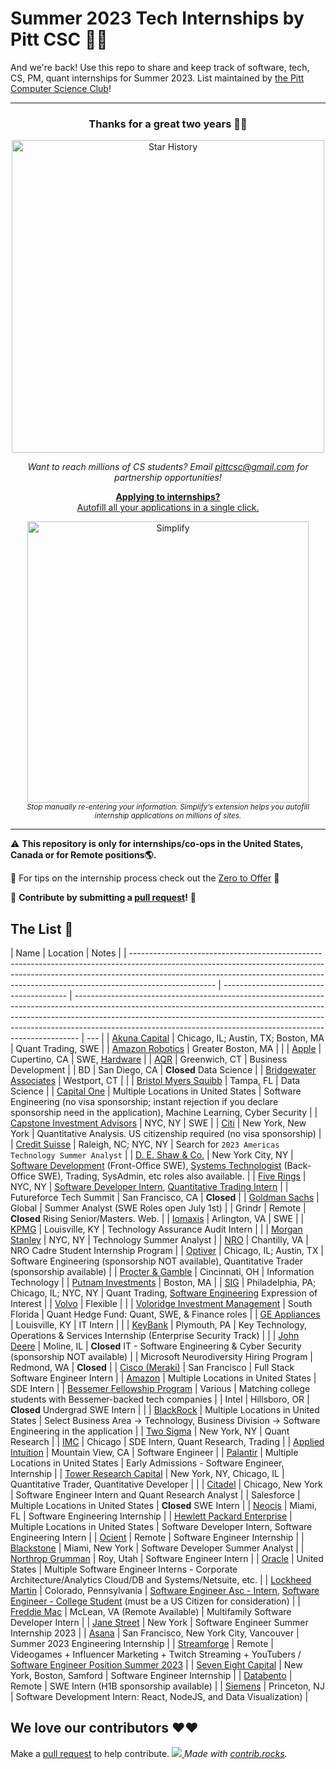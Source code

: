 # Summer 2023 Tech Internships by Pitt CSC 🌆🐢

And we're back! Use this repo to share and keep track of software, tech, CS, PM, quant internships for Summer 2023. List maintained by [the Pitt Computer Science Club](https://pittcsc.org/)!

---

<div align="center">
	<h3>
		Thanks for a great two years 💖💖
	</h3>
	<p>
		<img src="https://api.star-history.com/svg?repos=pittcsc/Summer2022-Internships&type=Date" width="500"  alt="Star History">
	</p>
	<i>Want to reach millions of CS students? Email <a href="mailto:pittcsc@gmail.com?subject=Sponsoring the CSC Internship Repo">pittcsc@gmail.com</a> for partnership opportunities!</i>
</div>
<div align="center">
	<p>
		<a href="https://simplify.jobs/?utm_source=pittcsc&utm_medium=internships_repo">
			<b>Applying to internships?</b>
			<br>
			Autofill all your applications in a single click.
			<br>
			<div>
				<img src="https://res.cloudinary.com/dpeo4xcnc/image/upload/v1636594918/simplify_pittcsc.png" width="450"  alt="Simplify">
			</div>
		</a>
		<sub><i>Stop manually re-entering your information. Simplify’s extension helps you autofill internship applications on millions of sites.</i></sub>
	</p>
</div>

---

:warning: **This repository is only for internships/co-ops in the United States, Canada or for Remote positions:earth_americas:.**

🧠 For tips on the internship process check out the [Zero to Offer](https://www.pittcs.wiki/zero-to-offer) 🧠

🙏 **Contribute by submitting a [pull request](https://github.com/susam/gitpr#create-pull-request)!** 🙏

## The List 👔

| Name                                                                                                                                                                                                                                                            | Location                                | Notes                                                                                                                                                                                                                                                                                                                     |
| --------------------------------------------------------------------------------------------------------------------------------------------------------------------------------------------------------------------------------------------------------------- | --------------------------------------- | ------------------------------------------------------------------------------------------------------------------------------------------------------------------------------------------------------------------------------------------------------------------------------------------------------------------------- | --- |
| [Akuna Capital](https://akunacapital.com/careers?&experience=intern&search_term=#careers)                                                                                                                                                                       | Chicago, IL; Austin, TX; Boston, MA     | Quant Trading, SWE                                                                                                                                                                                                                                                                                                        |
| [Amazon Robotics](https://www.amazon.jobs/en/jobs/1999770/amazon-robotics-software-development-engineer-sde-intern-summer-2023)                                                                                                                                 | Greater Boston, MA                      |                                                                                                                                                                                                                                                                                                                           |
| [Apple](https://jobs.apple.com/en-us/details/200389054/software-engineering-internship?team=SDNT)                                                                                                                                                               | Cupertino, CA                           | SWE, [Hardware](https://jobs.apple.com/en-us/details/200389042/hardware-technology-internship?team=STDNT)                                                                                                                                                                                                                 |
| [AQR](https://careers.aqr.com/jobs/university-open-positions/greenwich-ct/2023-summer-internship-express-interest/2194349?gh_jid=2194349#/)                                                                                                                     | Greenwich, CT                           | Business Development                                                                                                                                                                                                                                                                                                      |
| BD                                                                                                                                                                                                                                                              | San Diego, CA                           | **Closed** Data Science                                                                                                                                                                                                                                                                                                   |
| [Bridgewater Associates](https://boards.greenhouse.io/bridgewater89/jobs/4076389002)                                                                                                                                                                            | Westport, CT                            |                                                                                                                                                                                                                                                                                                                           |
| [Bristol Myers Squibb](https://careers.bms.com/jobs/R1546751?lang=en-us)                                                                                                                                                                                        | Tampa, FL                               | Data Science                                                                                                                                                                                                                                                                                                              |
| [Capital One](https://www.capitalonecareers.com/job/mclean/technology-internship-program-summer-2023/31238/31914110656)                                                                                                                                         | Multiple Locations in United States     | Software Engineering (no visa sponsorship; instant rejection if you declare sponsorship need in the application), Machine Learning, Cyber Security                                                                                                                                                                        |
| [Capstone Investment Advisors](https://www.linkedin.com/jobs/view/2023-summer-internship-software-engineer-nyc-at-capstone-investment-advisors-3105833413/)                                                                                                     | NYC, NY                                 | SWE                                                                                                                                                                                                                                                                                                                       |
| [Citi](https://jobs.citi.com/job/new-york/quantitative-analysis-summer-analyst-north-america-2023/287/28553736048)                                                                                                                                              | New York, New York                      | Quantitative Analysis. US citizenship required (no visa sponsorship)                                                                                                                                                                                                                                                      |
| [Credit Suisse](https://tas-creditsuisse.taleo.net/careersection/campus/moresearch.ftl)                                                                                                                                                                         | Raleigh, NC; NYC, NY                    | Search for `2023 Americas Technology Summer Analyst`                                                                                                                                                                                                                                                                      |
| [D. E. Shaw & Co.](https://www.deshaw.com/careers/internships)                                                                                                                                                                                                  | New York City, NY                       | [Software Development](https://www.deshaw.com/careers/software-developer-intern-new-york-4470) (Front-Office SWE), [Systems Technologist](https://www.deshaw.com/careers/systems-technologist-intern-new-york-4484) (Back-Office SWE), Trading, SysAdmin, etc roles also available.                                       |
| [Five Rings](https://fiverings.avature.net/careers/SearchJobs/?524=534&524_format=523&listFilterMode=1&folderRecordsPerPage=6&)                                                                                                                                 | NYC, NY                                 | [Software Developer Intern](https://fiverings.avature.net/careers/FolderDetail/New-York-New-York-United-States-Software-Developer-Intern-Summer-2023/595), [Quantitative Trading Intern](https://fiverings.avature.net/careers/FolderDetail/New-York-New-York-United-States-Quantitative-Trading-Intern-Summer-2023/586)  |
| Futureforce Tech Summit                                                                                                                                                                                                                                         | San Francisco, CA                       | **Closed**                                                                                                                                                                                                                                                                                                                |
| [Goldman Sachs](https://www.goldmansachs.com/careers/students/programs/americas/summer-analyst-program.html)                                                                                                                                                    | Global                                  | Summer Analyst (SWE Roles open July 1st)                                                                                                                                                                                                                                                                                  |
| Grindr                                                                                                                                                                                                                                                          | Remote                                  | **Closed** Rising Senior/Masters. Web.                                                                                                                                                                                                                                                                                    |
| [Iomaxis](https://www.clearancejobs.com/jobs/6504814/software-engineer-intern?utm_source=linkedin-cj-organic&utm_medium=jobfeed&utm_campaign=url&_ccid=1655348950763kci9hixse)                                                                                  | Arlington, VA                           | SWE                                                                                                                                                                                                                                                                                                                       |
| [KPMG](https://www.kpmgcampus.com/campus/JobDetail?jobId=85891&utm_medium=%22mcloud-jobads%22&utm_campaign=&utm_content=Technology%20Assurance%20Audit%20Intern%20%7C%20Dallas%20Summer%202023&utm_term=85891&utm_source=Indeed&srcCat=Internet&specSrc=Indeed) | Louisville, KY                          | Technology Assurance Audit Intern                                                                                                                                                                                                                                                                                         |     |
| [Morgan Stanley](https://morganstanley.tal.net/vx/candidate/apply/12954)                                                                                                                                                                                        | NYC, NY                                 | Technology Summer Analyst                                                                                                                                                                                                                                                                                                 |
| [NRO](https://nro.applytojob.com/apply/3JDdLgnQ4F/Summer-2023-NRO-Cadre-Student-Internship-Program)                                                                                                                                                             | Chantilly, VA                           | NRO Cadre Student Internship Program                                                                                                                                                                                                                                                                                      |
| [Optiver](https://www.optiver.com/working-at-optiver/career-opportunities/?filter-level=internship)                                                                                                                                                             | Chicago, IL; Austin, TX                 | Software Engineering (sponsorship NOT available), Quantitative Trader (sponsorship available)                                                                                                                                                                                                                             |
| [Procter & Gamble](https://www.pgcareers.com/job/cincinnati/information-technology-emerging-leaders-2023-internship-sophomore/936/12490612416)                                                                                                                  | Cincinnati, OH                          | Information Technology                                                                                                                                                                                                                                                                                                    |
| [Putnam Investments](https://putnam.referrals.selectminds.com/college/jobs/software-engineer-summer-internship-for-summer-2023-665)                                                                                                                             | Boston, MA                              |
| [SIG](https://careers.sig.com/job/6289/Trading-Intern-Summer-2023-Expression-of-Interest)                                                                                                                                                                       | Philadelphia, PA; Chicago, IL; NYC, NY  | Quant Trading, [Software Engineering](https://careers.sig.com/job/6228/Software-Engineering-Internship-Program-Summer-2023-Expression-of-Interest) Expression of Interest                                                                                                                                                 |
| [Volvo](https://xjobs.brassring.com/TGnewUI/Search/home/HomeWithPreLoad?PageType=JobDetails&partnerid=25079&siteid=5171&AReq=122435BR&codes=LinkedIn#jobDetails=731164_5171)                                                                                    | Flexible                                |                                                                                                                                                                                                                                                                                                                           |
| [Voloridge Investment Management](https://www.voloridge.com/join-our-team)                                                                                                                                                                                      | South Florida                           | Quant Hedge Fund: Quant, SWE, & Finance roles                                                                                                                                                                                                                                                                             |
| [GE Appliances](https://careers.geappliances.com/jobs/8799376-summer-2023-information-technology-intern?bid=370&tm_company=44906&tm_event=view&tm_job=REQ-11837)                                                                                                | Louisville, KY                          | IT Intern                                                                                                                                                                                                                                                                                                                 |     |
| [KeyBank](https://keybank.wd5.myworkdayjobs.com/en-US/External_Career_Site/job/401-Plymouth-Road-Suite-600-Plymouth-Meeting-PA/Summer-2023-Key-Technology--Operations---Services-Internship--Enterprise-Secruity-Track-_R-10996?codes=IND)                      | Plymouth, PA                            | Key Technology, Operations & Services Internship (Enterprise Security Track)                                                                                                                                                                                                                                              |     |
| [John Deere](https://jobs.deere.com/job/Moline-IT-Software-Engineering-&-Cyber-Security-Summer-Intern-2023a-IL-61265/897788700/)                                                                                                                                | Moline, IL                              | **Closed** IT - Software Engineering & Cyber Security (sponsorship NOT available)                                                                                                                                                                                                                                         |
| Microsoft Neurodiversity Hiring Program                                                                                                                                                                                                                         | Redmond, WA                             | **Closed**                                                                                                                                                                                                                                                                                                                |
| [Cisco (Meraki)](https://jobs.cisco.com/jobs/ProjectDetail/Full-Stack-Software-Engineer-Intern-Summer-2023-Meraki/1368018?source=Cisco+Jobs+Career+Site&tags=CDC+SnNG+interview-tips)                                                                           | San Francisco                           | Full Stack Software Engineer Intern                                                                                                                                                                                                                                                                                       |
| [Amazon](https://www.amazon.jobs/en/jobs/2110678/software-development-engineer-internship-2023-us)                                                                                                                                                              | Multiple Locations in United States     | SDE Intern                                                                                                                                                                                                                                                                                                                |
| [Bessemer Fellowship Program](https://www.bvp.com/bessemer-fellows)                                                                                                                                                                                             | Various                                 | Matching college students with Bessemer-backed tech companies                                                                                                                                                                                                                                                             |
| Intel                                                                                                                                                                                                                                                           | Hillsboro, OR                           | **Closed** Undergrad SWE Intern                                                                                                                                                                                                                                                                                           |     |
| [BlackRock](https://blackrock.tal.net/vx/lang-en-GB/mobile-0/brand-3/xf-ab3ba52a6a61/wid-1/candidate/so/pm/1/pl/1/opp/6075-Summer-Internship-Program-Americas/en-GB)                                                                                            | Multiple Locations in United States     | Select Business Area -> Technology, Business Division -> Software Engineering in the application                                                                                                                                                                                                                          |
| [Two Sigma](https://careers.twosigma.com/careers/JobDetail/New-York-New-York-United-States-Quantitative-Researcher-Internship/10972)                                                                                                                            | New York, NY                            | Quant Research                                                                                                                                                                                                                                                                                                            |
| [IMC](https://imc.wd5.myworkdayjobs.com/en-US/invitation/jobs/details/Software-Engineer-Intern----Summer-2023_REQ-01961?q=internship)                                                                                                                           | Chicago                                 | SDE Intern, Quant Research, Trading                                                                                                                                                                                                                                                                                       |
| [Applied Intuition](https://jobs.lever.co/applied/c22805d5-2006-4867-bb32-671951b17206)                                                                                                                                                                         | Mountain View, CA                       | Software Engineer                                                                                                                                                                                                                                                                                                         |
| [Palantir](https://jobs.lever.co/palantir?commitment=Internship&team=Dev)                                                                                                                                                                                       | Multiple Locations in United States     | Early Admissions - Software Engineer, Internship                                                                                                                                                                                                                                                                          |
| [Tower Research Capital](https://www.tower-research.com/open-positions)                                                                                                                                                                                         | New York, NY, Chicago, IL               | Quantitative Trader, Quantitative Developer                                                                                                                                                                                                                                                                               |     |
| [Citadel](https://www.citadel.com/careers/open-positions/positions-for-students/?keyword=Intern)                                                                                                                                                                | Chicago, New York                       | Software Engineer Intern and Quant Research Analyst                                                                                                                                                                                                                                                                       |
| Salesforce                                                                                                                                                                                                                                                      | Multiple Locations in United States     | **Closed** SWE Intern                                                                                                                                                                                                                                                                                                     |
| [Neocis](https://www.neocis.com/careers/?gnk=job&gni=8a7887ac81818f790181a70be60322fb&lang=en)                                                                                                                                                                  | Miami, FL                               | Software Engineering Internship                                                                                                                                                                                                                                                                                           |
| [Hewlett Packard Enterprise](https://careers.hpe.com/us/en/search-results?keywords=software%20intern)                                                                                                                                                           | Multiple Locations in United States     | Software Developer Intern, Software Engineering Intern                                                                                                                                                                                                                                                                    |
| [Ocient](https://boards.greenhouse.io/ocient39/jobs/5213072003)                                                                                                                                                                                                 | Remote                                  | Software Engineer Internship                                                                                                                                                                                                                                                                                              |
| [Blackstone](https://blackstone.wd1.myworkdayjobs.com/en-US/Blackstone_Campus_Careers/details/XMLNAME-2023-Blackstone-Technology-and-Innovations--Software-Developer-Summer-Analyst--New-York-_23913)                                                           | Miami, New York                         | Software Developer Summer Analyst                                                                                                                                                                                                                                                                                         |
| [Northrop Grumman](https://www.northropgrumman.com/jobs/Roy-----Utah/Administrative-Services/R10056335/2023-software-engineering-intern-roy-ut/)                                                                                                                | Roy, Utah                               | Software Engineer Intern                                                                                                                                                                                                                                                                                                  |
| [Oracle](https://eeho.fa.us2.oraclecloud.com/hcmUI/CandidateExperience/en/sites/CX_1/requisitions?keyword=engineering+intern)                                                                                                                                   | United States                           | Multiple Software Engineer Interns - Corporate Architecture/Analytics Cloud/DB and Systems/Netsuite, etc.                                                                                                                                                                                                                 |
| [Lockheed Martin](https://www.lockheedmartinjobs.com/search-jobs/ALL?orgIds=694&alp=ALL&alt=0&ascf=[{%22Key%22:%22job_status%22,%22Value%22:%22Co-op%2fSummer+Intern%22}]&)                                                                                     | Colorado, Pennsylvania                  | [Software Engineer Asc - Intern](https://www.lockheedmartinjobs.com/job/king-of-prussia/software-engineer-asc-intern/694/16648313536), [Software Engineer - College Student](https://www.lockheedmartinjobs.com/job/littleton/software-engineer-college-student/694/32480808864) (must be a US Citizen for consideration) |
| [Freddie Mac](https://careers.freddiemac.com/us/en/job/JR7788/Multifamily-Software-Developer-Intern-Hybrid-or-Remote-Work-Schedule)                                                                                                                             | McLean, VA (Remote Available)           | Multifamily Software Developer Intern                                                                                                                                                                                                                                                                                     |
| [Jane Street](https://www.janestreet.com/join-jane-street/position/6213528002/)                                                                                                                                                                                 | New York                                | Software Engineer Summer Internship 2023                                                                                                                                                                                                                                                                                  |
| [Asana](https://boards.greenhouse.io/earlycareerprograms)                                                                                                                                                                                                       | San Francisco, New York City, Vancouver | Summer 2023 Engineering Internship                                                                                                                                                                                                                                                                                        |
| [Streamforge](https://angel.co/l/2vvkF3)                                                                                                                                                                                                                        | Remote                                  | Videogames + Influencer Marketing + Twitch Streaming + YouTubers / [Software Engineer Position Summer 2023](https://angel.co/l/2vvkF3)                                                                                                                                                                                    |
| [Seven Eight Capital](https://boards.greenhouse.io/seveneightcapital/jobs/4477864002)                                                                                                                                                                           | New York, Boston, Samford               | Software Engineer Internship                                                                                                                                                                                                                                                                                              |
| [Databento](https://boards.greenhouse.io/databento/jobs/4374815?)                                                                                                                                                                                               | Remote                                  | SWE Intern (H1B sponsorship available)                                                                                                                                                                                                                                                                                    |
| [Siemens](https://jobs.siemens.com/jobs/323449?lang=en-us)                                                                                                                                                                                                      | Princeton, NJ                           | Software Development Intern: React, NodeJS, and Data Visualization)                                                                                                                                                                                                                                                       |

## We love our contributors ❤️❤️

Make a [pull request](https://github.com/susam/gitpr#create-pull-request) to help contribute.
<a href="https://github.com/pittcsc/Summer2023-Internships/graphs/contributors">
<img src="https://contrib.rocks/image?repo=pittcsc/Summer2023-Internships&columns=24&max=480" />
</a>
_Made with [contrib.rocks](https://contrib.rocks)._
